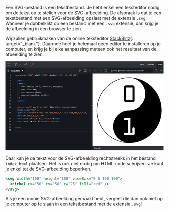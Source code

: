 Een SVG-bestand is een tekstbestand. Je hebt enkel een teksteditor nodig om de tekst op te stellen voor de SVG-afbeelding. De afspraak is dat je een tekstbestand met een SVG-afbeelding opslaat met de extensie `.svg`. Wanneer je dubbelklikt op een bestand met een `.svg` extensie, dan krijg je de afbeelding in een browser te zien.

Wij zullen gebruikmaken van de online teksteditor [StackBlitz](https://stackblitz.com/fork/web-platform){: target="_blank"}. Daarmee hoef je helemaal geen editor te installeren op je computer, en krijg je bij elke aanpassing meteen ook het resultaat van de afbeelding te zien.

<div class="dodona-centered-group">
  <img src="media/stackblitz.png" />
</div>

Daar kan je de tekst voor de SVG-afbeelding rechtstreeks in het bestand `index.html` plaatsen. Het is ook niet nodig om HTML-code schrijven. Je kunt je enkel tot de SVG-afbeelding beperken.

```svg
<svg width="100" height="100" viewBox="0 0 100 100">
  <cirkel cx="50" cy="50" r="25" fill="red" />
</svg>
```

Als je een mooie SVG-afbeelding gemaakt hebt, vergeet die dan ook niet  op je computer op te slaan in een tekstbestand met de extensie `.svg`!
